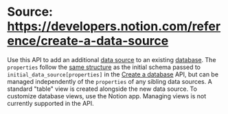 # Source: https://developers.notion.com/reference/create-a-data-source

Use this API to add an additional [data source](https://developers.notion.com/reference/data-source) to an existing [database](https://developers.notion.com/reference/database). The `properties` follow the [same structure](https://developers.notion.com/reference/property-object) as the initial schema passed to `initial_data_source[properties]` in the [Create a database](https://developers.notion.com/reference/database-create6ee911d9) API, but can be managed independently of the `properties` of any sibling data sources.
A standard "table" view is created alongside the new data source. To customize database views, use the Notion app. Managing views is not currently supported in the API.
